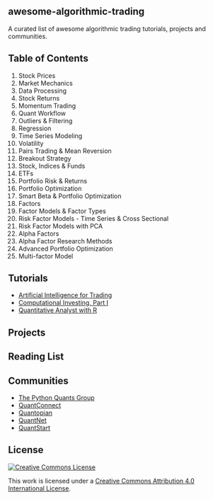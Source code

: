 ## awesome-algorithmic-trading

A curated list of awesome algorithmic trading tutorials, projects and communities.

## Table of Contents

1. Stock Prices
2. Market Mechanics
3. Data Processing
4. Stock Returns
5. Momentum Trading
6. Quant Workflow
7. Outliers & Filtering
8. Regression
9. Time Series Modeling
10. Volatility
11. Pairs Trading & Mean Reversion
12. Breakout Strategy
13. Stock, Indices & Funds
14. ETFs
15. Portfolio Risk & Returns
16. Portfolio Optimization
17. Smart Beta & Portfolio Optimization
18. Factors
19. Factor Models & Factor Types
20. Risk Factor Models - Time Series & Cross Sectional
21. Risk Factor Models with PCA
22. Alpha Factors
23. Alpha Factor Research Methods
24. Advanced Portfolio Optimization
25. Multi-factor Model

## Tutorials
- [Artificial Intelligence for Trading](https://www.udacity.com/course/ai-for-trading--nd880)
- [Computational Investing, Part I](https://www.coursera.org/learn/computational-investing)
- [Quantitative  Analyst with R](https://www.datacamp.com/tracks/quantitative-analyst-with-r)


## Projects

## Reading List

## Communities
- [The Python Quants Group](http://tpq.io/)
- [QuantConnect](https://www.quantconnect.com/)
- [Quantopian](https://www.quantopian.com/home)
- [QuantNet](https://quantnet.com/courses/)
- [QuantStart](https://www.quantstart.com/)


## License

[![Creative Commons License](http://i.creativecommons.org/l/by/4.0/88x31.png)](https://creativecommons.org/licenses/by/4.0/)

This work is licensed under a [Creative Commons Attribution 4.0 International License](http://creativecommons.org/licenses/by/4.0/).
